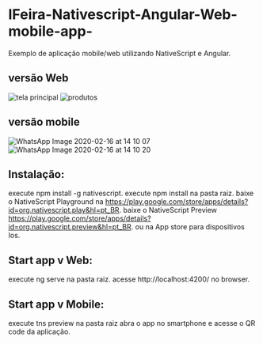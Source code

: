 # IFeira-Nativescript-Angular-Web-mobile-app-
Exemplo de aplicação mobile/web utilizando NativeScript e Angular.

## versão Web

![tela principal](https://user-images.githubusercontent.com/57732522/74686857-8f180a00-51b1-11ea-9fe3-77a71ba7ee9b.png)
![produtos](https://user-images.githubusercontent.com/57732522/74686866-96d7ae80-51b1-11ea-9367-086675a8bead.png)

## versão mobile

![WhatsApp Image 2020-02-16 at 14 10 07](https://user-images.githubusercontent.com/57732522/74686882-a8b95180-51b1-11ea-8be6-5da0bb457481.jpeg)
![WhatsApp Image 2020-02-16 at 14 10 20](https://user-images.githubusercontent.com/57732522/74686898-b2db5000-51b1-11ea-82af-b8e62183d125.jpeg)

## Instalação:
execute npm install -g nativescript.
execute npm install na pasta raiz.
baixe o NativeScript Playground na https://play.google.com/store/apps/details?id=org.nativescript.play&hl=pt_BR.
baixe o NativeScript Preview https://play.google.com/store/apps/details?id=org.nativescript.preview&hl=pt_BR.
ou na App store para dispositivos Ios.

## Start app v Web:

execute ng serve na pasta raiz.
acesse http://localhost:4200/ no browser.

## Start app v Mobile:

execute tns preview na pasta raiz
abra o app no smartphone e acesse o QR code da aplicação.
